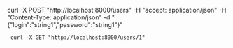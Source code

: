  curl -X POST "http://localhost:8000/users" -H  "accept: application/json" -H  "Content-Type: application/json" -d "{\"login\":\"string1\",\"password\":\"string1\"}"
 
	 curl -X GET "http://localhost:8000/users/1"
